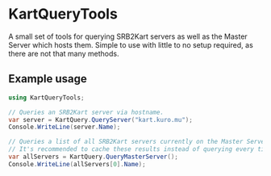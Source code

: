 # KartQueryTools
A small set of tools for querying SRB2Kart servers as well as the Master Server which hosts them.
Simple to use with little to no setup required, as there are not that many methods.

## Example usage
```cs
using KartQueryTools;

// Queries an SRB2Kart server via hostname.
var server = KartQuery.QueryServer("kart.kuro.mu");
Console.WriteLine(server.Name);

// Queries a list of all SRB2Kart servers currently on the Master Server.
// It's recommended to cache these results instead of querying every time you need servers.
var allServers = KartQuery.QueryMasterServer();
Console.WriteLine(allServers[0].Name);
```
